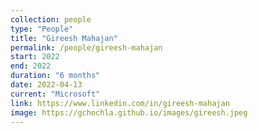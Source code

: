 ```yaml
---
collection: people
type: "People"
title: "Gireesh Mahajan"
permalink: /people/gireesh-mahajan
start: 2022
end: 2022
duration: "6 months"
date: 2022-04-13
current: "Microsoft"
link: https://www.linkedin.com/in/gireesh-mahajan
image: https://gchochla.github.io/images/gireesh.jpeg
---
```

